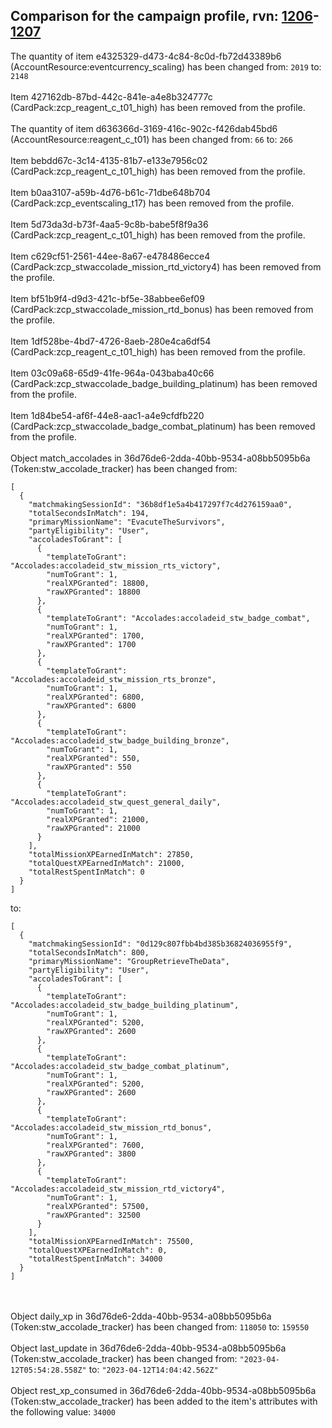 ## Comparison for the campaign profile, rvn: [1206](https://github.com/PRO100KatYT/FortniteProfileRevisions/tree/main/profiles/campaign/1206%20campaign.json)-[1207](https://github.com/PRO100KatYT/FortniteProfileRevisions/tree/main/profiles/campaign/1207%20campaign.json)

The quantity of item e4325329-d473-4c84-8c0d-fb72d43389b6 (AccountResource:eventcurrency_scaling) has been changed from: `2019` to: `2148`
<br><br>
Item 427162db-87bd-442c-841e-a4e8b324777c (CardPack:zcp_reagent_c_t01_high) has been removed from the profile.
<br><br>
The quantity of item d636366d-3169-416c-902c-f426dab45bd6 (AccountResource:reagent_c_t01) has been changed from: `66` to: `266`
<br><br>
Item bebdd67c-3c14-4135-81b7-e133e7956c02 (CardPack:zcp_reagent_c_t01_high) has been removed from the profile.
<br><br>
Item b0aa3107-a59b-4d76-b61c-71dbe648b704 (CardPack:zcp_eventscaling_t17) has been removed from the profile.
<br><br>
Item 5d73da3d-b73f-4aa5-9c8b-babe5f8f9a36 (CardPack:zcp_reagent_c_t01_high) has been removed from the profile.
<br><br>
Item c629cf51-2561-44ee-8a67-e478486ecce4 (CardPack:zcp_stwaccolade_mission_rtd_victory4) has been removed from the profile.
<br><br>
Item bf51b9f4-d9d3-421c-bf5e-38abbee6ef09 (CardPack:zcp_stwaccolade_mission_rtd_bonus) has been removed from the profile.
<br><br>
Item 1df528be-4bd7-4726-8aeb-280e4ca6df54 (CardPack:zcp_reagent_c_t01_high) has been removed from the profile.
<br><br>
Item 03c09a68-65d9-41fe-964a-043baba40c66 (CardPack:zcp_stwaccolade_badge_building_platinum) has been removed from the profile.
<br><br>
Item 1d84be54-af6f-44e8-aac1-a4e9cfdfb220 (CardPack:zcp_stwaccolade_badge_combat_platinum) has been removed from the profile.
<br><br>
Object match_accolades in 36d76de6-2dda-40bb-9534-a08bb5095b6a (Token:stw_accolade_tracker) has been changed from:

```
[
  {
    "matchmakingSessionId": "36b8df1e5a4b417297f7c4d276159aa0",
    "totalSecondsInMatch": 194,
    "primaryMissionName": "EvacuteTheSurvivors",
    "partyEligibility": "User",
    "accoladesToGrant": [
      {
        "templateToGrant": "Accolades:accoladeid_stw_mission_rts_victory",
        "numToGrant": 1,
        "realXPGranted": 18800,
        "rawXPGranted": 18800
      },
      {
        "templateToGrant": "Accolades:accoladeid_stw_badge_combat",
        "numToGrant": 1,
        "realXPGranted": 1700,
        "rawXPGranted": 1700
      },
      {
        "templateToGrant": "Accolades:accoladeid_stw_mission_rts_bronze",
        "numToGrant": 1,
        "realXPGranted": 6800,
        "rawXPGranted": 6800
      },
      {
        "templateToGrant": "Accolades:accoladeid_stw_badge_building_bronze",
        "numToGrant": 1,
        "realXPGranted": 550,
        "rawXPGranted": 550
      },
      {
        "templateToGrant": "Accolades:accoladeid_stw_quest_general_daily",
        "numToGrant": 1,
        "realXPGranted": 21000,
        "rawXPGranted": 21000
      }
    ],
    "totalMissionXPEarnedInMatch": 27850,
    "totalQuestXPEarnedInMatch": 21000,
    "totalRestSpentInMatch": 0
  }
]
```

to:

```
[
  {
    "matchmakingSessionId": "0d129c807fbb4bd385b36824036955f9",
    "totalSecondsInMatch": 800,
    "primaryMissionName": "GroupRetrieveTheData",
    "partyEligibility": "User",
    "accoladesToGrant": [
      {
        "templateToGrant": "Accolades:accoladeid_stw_badge_building_platinum",
        "numToGrant": 1,
        "realXPGranted": 5200,
        "rawXPGranted": 2600
      },
      {
        "templateToGrant": "Accolades:accoladeid_stw_badge_combat_platinum",
        "numToGrant": 1,
        "realXPGranted": 5200,
        "rawXPGranted": 2600
      },
      {
        "templateToGrant": "Accolades:accoladeid_stw_mission_rtd_bonus",
        "numToGrant": 1,
        "realXPGranted": 7600,
        "rawXPGranted": 3800
      },
      {
        "templateToGrant": "Accolades:accoladeid_stw_mission_rtd_victory4",
        "numToGrant": 1,
        "realXPGranted": 57500,
        "rawXPGranted": 32500
      }
    ],
    "totalMissionXPEarnedInMatch": 75500,
    "totalQuestXPEarnedInMatch": 0,
    "totalRestSpentInMatch": 34000
  }
]
```

<br><br>
Object daily_xp in 36d76de6-2dda-40bb-9534-a08bb5095b6a (Token:stw_accolade_tracker) has been changed from: `118050` to: `159550`
<br><br>
Object last_update in 36d76de6-2dda-40bb-9534-a08bb5095b6a (Token:stw_accolade_tracker) has been changed from: `"2023-04-12T05:54:28.558Z"` to: `"2023-04-12T14:04:42.562Z"`
<br><br>
Object rest_xp_consumed in 36d76de6-2dda-40bb-9534-a08bb5095b6a (Token:stw_accolade_tracker) has been added to the item's attributes with the following value: `34000`
<br><br>
